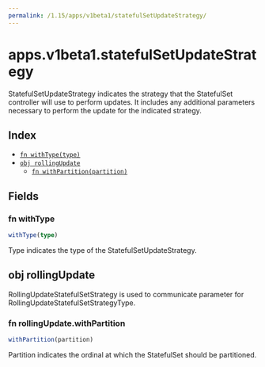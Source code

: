 ```yaml
---
permalink: /1.15/apps/v1beta1/statefulSetUpdateStrategy/
---
```


# apps.v1beta1.statefulSetUpdateStrategy

StatefulSetUpdateStrategy indicates the strategy that the StatefulSet controller will use to perform updates. It includes any additional parameters necessary to perform the update for the indicated strategy.

## Index

* [`fn withType(type)`](#fn-withtype)
* [`obj rollingUpdate`](#obj-rollingupdate)
  * [`fn withPartition(partition)`](#fn-rollingupdatewithpartition)

## Fields

### fn withType

```ts
withType(type)
```

Type indicates the type of the StatefulSetUpdateStrategy.

## obj rollingUpdate

RollingUpdateStatefulSetStrategy is used to communicate parameter for RollingUpdateStatefulSetStrategyType.

### fn rollingUpdate.withPartition

```ts
withPartition(partition)
```

Partition indicates the ordinal at which the StatefulSet should be partitioned.